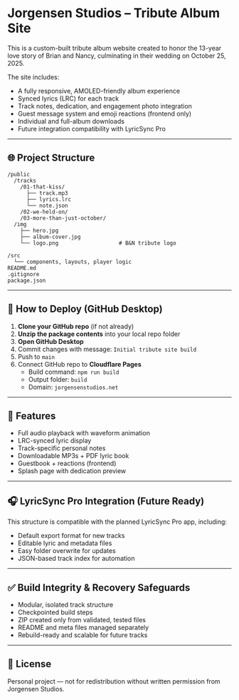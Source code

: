 
# Jorgensen Studios – Tribute Album Site

This is a custom-built tribute album website created to honor the 13-year love story of Brian and Nancy, culminating in their wedding on October 25, 2025.

The site includes:
- A fully responsive, AMOLED-friendly album experience
- Synced lyrics (LRC) for each track
- Track notes, dedication, and engagement photo integration
- Guest message system and emoji reactions (frontend only)
- Individual and full-album downloads
- Future integration compatibility with LyricSync Pro

---

## 🌐 Project Structure

```
/public
  /tracks
    /01-that-kiss/
      ├── track.mp3
      ├── lyrics.lrc
      └── note.json
    /02-we-held-on/
    /03-more-than-just-october/
  /img
    ├── hero.jpg
    ├── album-cover.jpg
    └── logo.png                   # B&N tribute logo

/src
  └── components, layouts, player logic
README.md
.gitignore
package.json
```

---

## 🚀 How to Deploy (GitHub Desktop)

1. **Clone your GitHub repo** (if not already)
2. **Unzip the package contents** into your local repo folder
3. **Open GitHub Desktop**
4. Commit changes with message: `Initial tribute site build`
5. Push to `main`
6. Connect GitHub repo to **Cloudflare Pages**  
   - Build command: `npm run build`  
   - Output folder: `build`
   - Domain: `jorgensenstudios.net`

---

## 💬 Features

- Full audio playback with waveform animation
- LRC-synced lyric display
- Track-specific personal notes
- Downloadable MP3s + PDF lyric book
- Guestbook + reactions (frontend)
- Splash page with dedication preview

---

## 🎧 LyricSync Pro Integration (Future Ready)

This structure is compatible with the planned LyricSync Pro app, including:

- Default export format for new tracks
- Editable lyric and metadata files
- Easy folder overwrite for updates
- JSON-based track index for automation

---

## ✅ Build Integrity & Recovery Safeguards

- Modular, isolated track structure
- Checkpointed build steps
- ZIP created only from validated, tested files
- README and meta files managed separately
- Rebuild-ready and scalable for future tracks

---

## 📄 License

Personal project — not for redistribution without written permission from Jorgensen Studios.
